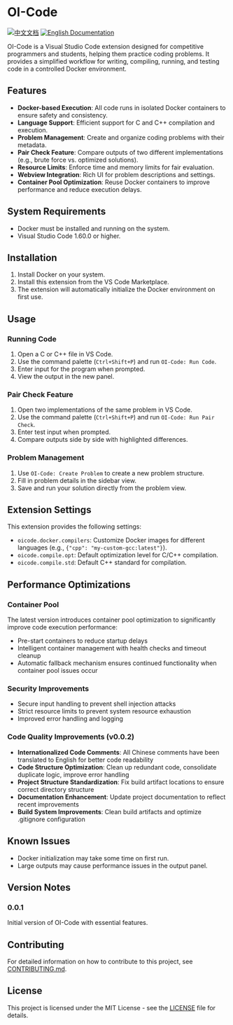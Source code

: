 # OI-Code

[![中文文档](https://img.shields.io/badge/文档-中文-red.svg)](i18n/chinese/README.md)
[![English Documentation](https://img.shields.io/badge/English-Documentation-blue.svg)](README.md)

OI-Code is a Visual Studio Code extension designed for competitive programmers and students, helping them practice coding problems. It provides a simplified workflow for writing, compiling, running, and testing code in a controlled Docker environment.

## Features

- **Docker-based Execution**: All code runs in isolated Docker containers to ensure safety and consistency.
- **Language Support**: Efficient support for C and C++ compilation and execution.
- **Problem Management**: Create and organize coding problems with their metadata.
- **Pair Check Feature**: Compare outputs of two different implementations (e.g., brute force vs. optimized solutions).
- **Resource Limits**: Enforce time and memory limits for fair evaluation.
- **Webview Integration**: Rich UI for problem descriptions and settings.
- **Container Pool Optimization**: Reuse Docker containers to improve performance and reduce execution delays.

## System Requirements

- Docker must be installed and running on the system.
- Visual Studio Code 1.60.0 or higher.

## Installation

1. Install Docker on your system.
2. Install this extension from the VS Code Marketplace.
3. The extension will automatically initialize the Docker environment on first use.

## Usage

### Running Code

1. Open a C or C++ file in VS Code.
2. Use the command palette (`Ctrl+Shift+P`) and run `OI-Code: Run Code`.
3. Enter input for the program when prompted.
4. View the output in the new panel.

### Pair Check Feature

1. Open two implementations of the same problem in VS Code.
2. Use the command palette (`Ctrl+Shift+P`) and run `OI-Code: Run Pair Check`.
3. Enter test input when prompted.
4. Compare outputs side by side with highlighted differences.

### Problem Management

1. Use `OI-Code: Create Problem` to create a new problem structure.
2. Fill in problem details in the sidebar view.
3. Save and run your solution directly from the problem view.

## Extension Settings

This extension provides the following settings:

- `oicode.docker.compilers`: Customize Docker images for different languages (e.g., `{"cpp": "my-custom-gcc:latest"}`).
- `oicode.compile.opt`: Default optimization level for C/C++ compilation.
- `oicode.compile.std`: Default C++ standard for compilation.

## Performance Optimizations

### Container Pool
The latest version introduces container pool optimization to significantly improve code execution performance:
- Pre-start containers to reduce startup delays
- Intelligent container management with health checks and timeout cleanup
- Automatic fallback mechanism ensures continued functionality when container pool issues occur

### Security Improvements
- Secure input handling to prevent shell injection attacks
- Strict resource limits to prevent system resource exhaustion
- Improved error handling and logging

### Code Quality Improvements (v0.0.2)
- **Internationalized Code Comments**: All Chinese comments have been translated to English for better code readability
- **Code Structure Optimization**: Clean up redundant code, consolidate duplicate logic, improve error handling
- **Project Structure Standardization**: Fix build artifact locations to ensure correct directory structure
- **Documentation Enhancement**: Update project documentation to reflect recent improvements
- **Build System Improvements**: Clean build artifacts and optimize .gitignore configuration

## Known Issues

- Docker initialization may take some time on first run.
- Large outputs may cause performance issues in the output panel.

## Version Notes

### 0.0.1

Initial version of OI-Code with essential features.

## Contributing

For detailed information on how to contribute to this project, see [CONTRIBUTING.md](CONTRIBUTING.md).

## License

This project is licensed under the MIT License - see the [LICENSE](LICENSE) file for details.

